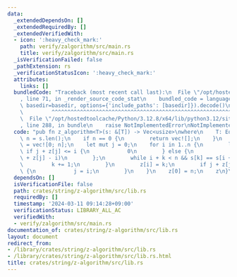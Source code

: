 ```yaml
---
data:
  _extendedDependsOn: []
  _extendedRequiredBy: []
  _extendedVerifiedWith:
  - icon: ':heavy_check_mark:'
    path: verify/zalgorithm/src/main.rs
    title: verify/zalgorithm/src/main.rs
  _isVerificationFailed: false
  _pathExtension: rs
  _verificationStatusIcon: ':heavy_check_mark:'
  attributes:
    links: []
  bundledCode: "Traceback (most recent call last):\n  File \"/opt/hostedtoolcache/Python/3.12.8/x64/lib/python3.12/site-packages/onlinejudge_verify/documentation/build.py\"\
    , line 71, in _render_source_code_stat\n    bundled_code = language.bundle(stat.path,\
    \ basedir=basedir, options={'include_paths': [basedir]}).decode()\n          \
    \         ^^^^^^^^^^^^^^^^^^^^^^^^^^^^^^^^^^^^^^^^^^^^^^^^^^^^^^^^^^^^^^^^^^^^^^^^^^^^^^^^^\n\
    \  File \"/opt/hostedtoolcache/Python/3.12.8/x64/lib/python3.12/site-packages/onlinejudge_verify/languages/rust.py\"\
    , line 288, in bundle\n    raise NotImplementedError\nNotImplementedError\n"
  code: "pub fn z_algorithm<T>(s: &[T]) -> Vec<usize>\nwhere\n    T: Eq,\n{\n    let\
    \ n = s.len();\n    if n == 0 {\n        return vec![];\n    }\n    let mut z\
    \ = vec![0; n];\n    let mut j = 0;\n    for i in 1..n {\n        let mut k =\
    \ if j + z[j] <= i {\n            0\n        } else {\n            z[i - j].min(j\
    \ + z[j] - i)\n        };\n        while i + k < n && s[k] == s[i + k] {\n   \
    \         k += 1;\n        }\n        z[i] = k;\n        if j + z[j] < i + z[i]\
    \ {\n            j = i;\n        }\n    }\n    z[0] = n;\n    z\n}\n"
  dependsOn: []
  isVerificationFile: false
  path: crates/string/z-algorithm/src/lib.rs
  requiredBy: []
  timestamp: '2024-03-11 09:14:28+09:00'
  verificationStatus: LIBRARY_ALL_AC
  verifiedWith:
  - verify/zalgorithm/src/main.rs
documentation_of: crates/string/z-algorithm/src/lib.rs
layout: document
redirect_from:
- /library/crates/string/z-algorithm/src/lib.rs
- /library/crates/string/z-algorithm/src/lib.rs.html
title: crates/string/z-algorithm/src/lib.rs
---
```

